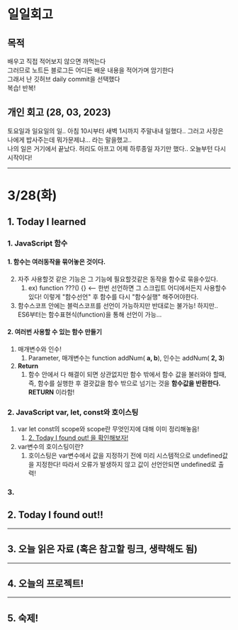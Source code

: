 # 일일회고

## 목적
배우고 직접 적어보지 않으면 까먹는다   
그러므로 노트든 블로그든 어디든 배운 내용을 적어가며 암기한다   
그래서 난 깃허브 daily commit을 선택했다   
복습! 반복!

## 개인 회고 (28, 03, 2023)
토요일과 일요일의 일.. 아침 10시부터 새벽 1시까지 주말내내 일했다.. 그러고 사장은 나에게 밥사주는데 뭐가문제냐... 라는 말을했고.. <br>
나의 일은 거기에서 끝났다. 허리도 아프고 어제 하루종일 자기만 했다.. 오늘부턴 다시 시작이다!
- - - -
# 3/28(화)

## 1. Today I learned
### 1. JavaScript 함수
#### 1. 함수는 여러동작을 묶어놓은 것이다.
  2. 자주 사용할것 같은 기능은 그 기능에 필요할것같은 동작을 함수로 묶을수있다.
     1. ex) function ???() {} <-- 한번 선언하면 그 스크립트 어디에서든지 사용할수있다! 이렇게 "함수선언" 후 함수를 다시 "함수실행" 해주어야한다.
  3. 함수스코프 안에는 블럭스코프를 선언이 가능하지만 반대로는 불가능! 하지만.. ES6부터는 함수표현식(function)을 통해 선언이 가능...
#### 2. 여러번 사용할 수 있는 함수 만들기
  1. 매개변수와 인수! 
     1. Parameter, 매개변수는 function addNum( **a, b**), 인수는 addNum( **2, 3**)
  2. **Return**
     1. 함수 안에서 다 해결이 되면 상관없지만 함수 밖에서 함수 값을 불러와야 할때, <br>
     즉, 함수를 실행한 후 결괏값을 함수 밖으로 넘기는 것을 **함수값을 반환한다. RETURN** 이라함!

### 2. JavaScript var, let, const와 호이스팅
  1. var let const의 scope와 scope란 무엇인지에 대해 이미 정리해놓음! 
     1. [2. Today I found out! 을 확인해보자!](https://github.com/Jaero0/DailyCommitBeginner_till_ExpertBackend/blob/main/Commits/16%2C03%2C2023.md)
  2. var변수의 호이스팅이란?
     1. 호이스팅은 var변수에서 값을 지정하기 전에 미리 시스템적으로 undefined값을 지정한다! 따라서 오류가 발생하지 않고 값이 선언안되면 undefined로 출력!
    
    

 
### 3. 

## 2. Today I found out!!

- - - -

## 3. 오늘 읽은 자료 (혹은 참고할 링크, 생략해도 됨)

- - - -
 
## 4. 오늘의 프로젝트!
- - - -
## 5. 숙제!


